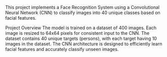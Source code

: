 This project implements a Face Recognition System using a Convolutional Neural Network (CNN) to classify images into 40 unique classes based on facial features.

Project Overview
The model is trained on a dataset of 400 images.
Each image is resized to 64x64 pixels for consistent input to the CNN.
The dataset contains 40 unique targets (persons), with each target having 10 images in the dataset.
The CNN architecture is designed to efficiently learn facial features and accurately classify unseen images.
